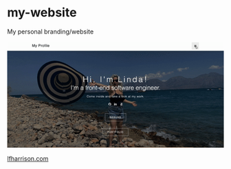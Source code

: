 # my-website
My personal branding/website

![](images/myWebsite.gif)

[lfharrison.com](lfharrison.com)
